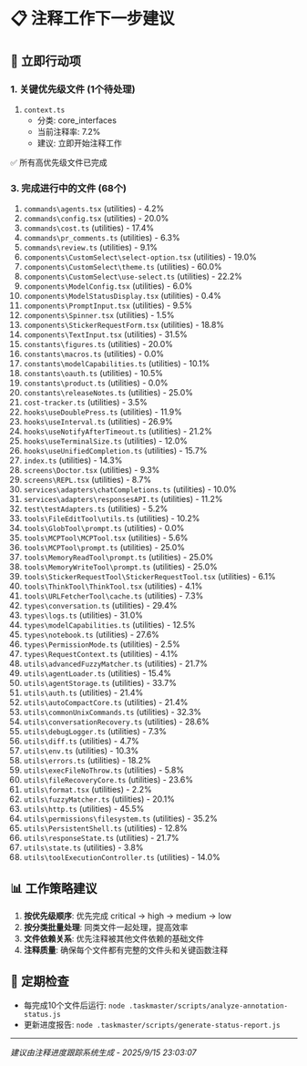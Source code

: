 # 📋 注释工作下一步建议

## 🎯 立即行动项

### 1. 关键优先级文件 (1个待处理)
1. `context.ts`
   - 分类: core_interfaces
   - 当前注释率: 7.2%
   - 建议: 立即开始注释工作


✅ 所有高优先级文件已完成

### 3. 完成进行中的文件 (68个)
1. `commands\agents.tsx` (utilities) - 4.2%
2. `commands\config.tsx` (utilities) - 20.0%
3. `commands\cost.ts` (utilities) - 17.4%
4. `commands\pr_comments.ts` (utilities) - 6.3%
5. `commands\review.ts` (utilities) - 9.1%
6. `components\CustomSelect\select-option.tsx` (utilities) - 19.0%
7. `components\CustomSelect\theme.ts` (utilities) - 60.0%
8. `components\CustomSelect\use-select.ts` (utilities) - 22.2%
9. `components\ModelConfig.tsx` (utilities) - 6.0%
10. `components\ModelStatusDisplay.tsx` (utilities) - 0.4%
11. `components\PromptInput.tsx` (utilities) - 9.5%
12. `components\Spinner.tsx` (utilities) - 1.5%
13. `components\StickerRequestForm.tsx` (utilities) - 18.8%
14. `components\TextInput.tsx` (utilities) - 31.5%
15. `constants\figures.ts` (utilities) - 20.0%
16. `constants\macros.ts` (utilities) - 0.0%
17. `constants\modelCapabilities.ts` (utilities) - 10.1%
18. `constants\oauth.ts` (utilities) - 10.5%
19. `constants\product.ts` (utilities) - 0.0%
20. `constants\releaseNotes.ts` (utilities) - 25.0%
21. `cost-tracker.ts` (utilities) - 3.5%
22. `hooks\useDoublePress.ts` (utilities) - 11.9%
23. `hooks\useInterval.ts` (utilities) - 26.9%
24. `hooks\useNotifyAfterTimeout.ts` (utilities) - 21.2%
25. `hooks\useTerminalSize.ts` (utilities) - 12.0%
26. `hooks\useUnifiedCompletion.ts` (utilities) - 15.7%
27. `index.ts` (utilities) - 14.3%
28. `screens\Doctor.tsx` (utilities) - 9.3%
29. `screens\REPL.tsx` (utilities) - 8.7%
30. `services\adapters\chatCompletions.ts` (utilities) - 10.0%
31. `services\adapters\responsesAPI.ts` (utilities) - 11.2%
32. `test\testAdapters.ts` (utilities) - 5.2%
33. `tools\FileEditTool\utils.ts` (utilities) - 10.2%
34. `tools\GlobTool\prompt.ts` (utilities) - 0.0%
35. `tools\MCPTool\MCPTool.tsx` (utilities) - 5.6%
36. `tools\MCPTool\prompt.ts` (utilities) - 25.0%
37. `tools\MemoryReadTool\prompt.ts` (utilities) - 25.0%
38. `tools\MemoryWriteTool\prompt.ts` (utilities) - 25.0%
39. `tools\StickerRequestTool\StickerRequestTool.tsx` (utilities) - 6.1%
40. `tools\ThinkTool\ThinkTool.tsx` (utilities) - 4.1%
41. `tools\URLFetcherTool\cache.ts` (utilities) - 7.3%
42. `types\conversation.ts` (utilities) - 29.4%
43. `types\logs.ts` (utilities) - 31.0%
44. `types\modelCapabilities.ts` (utilities) - 12.5%
45. `types\notebook.ts` (utilities) - 27.6%
46. `types\PermissionMode.ts` (utilities) - 2.5%
47. `types\RequestContext.ts` (utilities) - 4.1%
48. `utils\advancedFuzzyMatcher.ts` (utilities) - 21.7%
49. `utils\agentLoader.ts` (utilities) - 15.4%
50. `utils\agentStorage.ts` (utilities) - 33.7%
51. `utils\auth.ts` (utilities) - 21.4%
52. `utils\autoCompactCore.ts` (utilities) - 21.4%
53. `utils\commonUnixCommands.ts` (utilities) - 32.3%
54. `utils\conversationRecovery.ts` (utilities) - 28.6%
55. `utils\debugLogger.ts` (utilities) - 7.3%
56. `utils\diff.ts` (utilities) - 4.7%
57. `utils\env.ts` (utilities) - 10.3%
58. `utils\errors.ts` (utilities) - 18.2%
59. `utils\execFileNoThrow.ts` (utilities) - 5.8%
60. `utils\fileRecoveryCore.ts` (utilities) - 23.6%
61. `utils\format.tsx` (utilities) - 2.2%
62. `utils\fuzzyMatcher.ts` (utilities) - 20.1%
63. `utils\http.ts` (utilities) - 45.5%
64. `utils\permissions\filesystem.ts` (utilities) - 35.2%
65. `utils\PersistentShell.ts` (utilities) - 12.8%
66. `utils\responseState.ts` (utilities) - 21.7%
67. `utils\state.ts` (utilities) - 3.8%
68. `utils\toolExecutionController.ts` (utilities) - 14.0%

## 📊 工作策略建议

1. **按优先级顺序**: 优先完成 critical → high → medium → low
2. **按分类批量处理**: 同类文件一起处理，提高效率
3. **文件依赖关系**: 优先注释被其他文件依赖的基础文件
4. **注释质量**: 确保每个文件都有完整的文件头和关键函数注释

## 🔄 定期检查

- 每完成10个文件后运行: `node .taskmaster/scripts/analyze-annotation-status.js`
- 更新进度报告: `node .taskmaster/scripts/generate-status-report.js`

---
*建议由注释进度跟踪系统生成 - 2025/9/15 23:03:07*